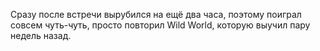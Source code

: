 Сразу после встречи вырубился на ещё два часа, поэтому поиграл совсем чуть-чуть, просто повторил Wild World, которую выучил пару недель назад.